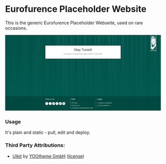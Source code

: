 # Eurofurence Placeholder Website
This is the generic Eurofurence Placeholder Webseite, used on rare occasions.

![preview image](doc/preview.png)

### Usage
It's plain and static - pull, edit and deploy.


### Third Party Attributions:
* [UIkit](https://getuikit.com/) by [YOOtheme GmbH](https://yootheme.com/) ([license](https://github.com/uikit/uikit/blob/develop/LICENSE.md))